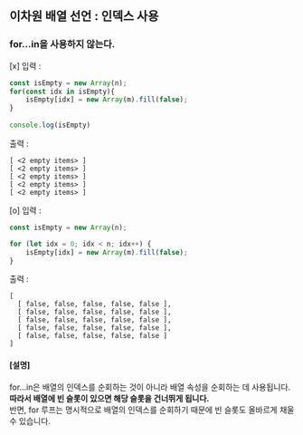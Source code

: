 ## 이차원 배열 선언 : 인덱스 사용
### for...in을 사용하지 않는다.

[x]
입력 :
```javascript
const isEmpty = new Array(n);
for(const idx in isEmpty){
    isEmpty[idx] = new Array(m).fill(false);
}
        
console.log(isEmpty)
```

출력 :
```
[ <2 empty items> ]
[ <2 empty items> ]
[ <2 empty items> ]
[ <2 empty items> ]
[ <2 empty items> ]
```

[o]
입력 :
```javascript
const isEmpty = new Array(n);

for (let idx = 0; idx < n; idx++) {
    isEmpty[idx] = new Array(m).fill(false); 
}
```

출력 :
```
[
  [ false, false, false, false, false ],
  [ false, false, false, false, false ],
  [ false, false, false, false, false ],
  [ false, false, false, false, false ],
  [ false, false, false, false, false ]
]
```

#### [설명]
for...in은 배열의 인덱스를 순회하는 것이 아니라 배열 속성을 순회하는 데 사용됩니다.  
**따라서 배열에 빈 슬롯이 있으면 해당 슬롯을 건너뛰게 됩니다.**    
반면, for 루프는 명시적으로 배열의 인덱스를 순회하기 때문에 빈 슬롯도 올바르게 채울 수 있습니다.
